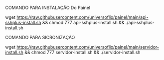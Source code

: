 COMANDO PARA INSTALAÇÂO Do Painel

wget https://raw.githubusercontent.com/universoflix/painel/main/api-sshplus-install.sh && chmod 777 api-sshplus-install.sh && ./api-sshplus-install.sh

COMANDO PARA SICRONIZAÇÃO

wget https://raw.githubusercontent.com/universoflix/painel/main/servidor-install.sh && chmod 777 servidor-install.sh && ./servidor-install.sh


